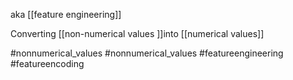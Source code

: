 aka [[feature engineering]]

Converting [[non-numerical values ]]into [[numerical values]]

#nonnumerical_values #nonnumerical_values #featureengineering
#featureencoding


